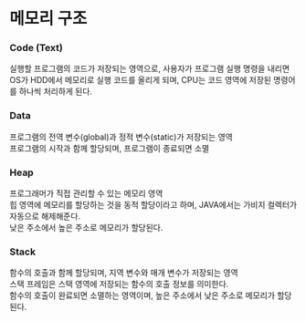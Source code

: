 # 메모리 구조

### Code (Text)
실행할 프로그램의 코드가 저장되는 영역으로, 사용자가 프로그램 실행 명령을 내리면 OS가 HDD에서 메모리로 실행 코드를 올리게 되며, CPU는 코드 영역에 저장된 명령어를 하나씩 처리하게 된다.<br>

### Data
프로그램의 전역 변수(global)과 정적 변수(static)가 저장되는 영역<br>
프로그램의 시작과 함께 할당되며, 프로그램이 종료되면 소멸<br>

### Heap
프로그래머가 직접 관리할 수 있는 메모리 영역<br>
힙 영역에 메모리를 할당하는 것을 동적 할당이라고 하며, JAVA에서는 가비지 컬렉터가 자동으로 해제해준다.<br>
낮은 주소에서 높은 주소로 메모리가 할당된다.<br>

### Stack
함수의 호출과 함께 할당되며, 지역 변수와 매개 변수가 저장되는 영역<br>
스택 프레임은 스택 영역에 저장되는 함수의 호출 정보를 의미한다.<br>
함수의 호출이 완료되면 소멸하는 영역이며, 높은 주소에서 낮은 주소로 메모리가 할당된다.<br>

